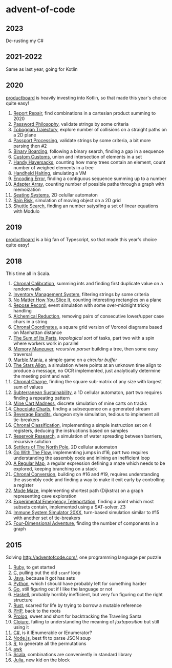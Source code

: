 # advent-of-code
## 2023

De-rusting my C#

## 2021-2022

Same as last year, going for Kotlin

## 2020

[productboard](https://www.productboard.com/) is heavily investing into Kotlin, so that made this year's choice quite easy!

1. [Report Repair](./2020/1.kts), find combinations in a cartesian product summing to 2020
1. [Password Philosophy](./2020/2.kts), validate strings by some criteria
1. [Toboggan Trajectory](./2020/3.kts), explore number of collisions on a straight paths on a 2D plane
1. [Passport Processing](./2020/4.kts), validate strings by some criteria, a bit more parsing then #2
1. [Binary Boarding](./2020/5.kts), following a binary search, finding a gap in a sequence
1. [Custom Customs](./2020/6.kts), union and intersection of elements in a set
1. [Handy Haversacks](./2020/7.kts), counting how many trees contain an element, count number of weighed elements in a tree 
1. [Handheld Halting](./2020/8.kts), simulating a VM
1. [Encoding Error](./2020/9.kts), finding a contiguous sequence summing up to a number
1. [Adapter Array](./2020/10.kts), counting number of possible paths through a graph with memoization
1. [Seating Systems](./2020/11.kts), 2D celullar automaton
1. [Rain Risk](./2020/12.kts), simulation of moving object on a 2D grid
1. [Shuttle Search](./2020/13.kts), finding an number satysfing a set of linear equations with Modulo

## 2019

[productboard](https://www.productboard.com/) is a big fan of Typescript, so that made this year's choice quite easy!

## 2018

This time all in Scala.

1. [Chronal Calibration](./2018/1.scala), summing ints and finding first duplicate value on a random walk
1. [Inventory Management System](./2018/2.scala), filtering strings by some criteria
1. [No Matter How You Slice It](./2018/3.scala), counting interesting rectangles on a plane
1. [Repose Record](./2018/4.scala), event simulation with some over-midnight tricky handling
1. [Alchemical Reduction](./2018/5.scala), removing pairs of consecutive lower/upper case chars in a string
1. [Chronal Coordinates](./2018/6.scala), a square grid version of Voronoi diagrams based on Manhattan distance
1. [The Sum of Its Parts](./2018/7.scala), *topological sort* of tasks, part two with a spin where workers work in parallel
1. [Memory Maneuver](./2018/8.scala), *recursive parser* building a tree, then some easy traversal
1. [Marble Mania](./2018/9.scala), a simple game on a *circular buffer*
1. [The Stars Align](./2018/10.scala), a simulation where points at an unknown time align to produce a message, no OCR implemented, just analytically determine the meeting point and wait
1. [Chronal Charge](./2018/11.scala), finding the square sub-matrix of any size with largest sum of values
1. [Subterranean Sustainability](./2018/12.scala), a 1D cellular automaton, part two requires finding a repeating pattern
1. [Mine Cart Madness](./2018/13.scala), discrete simulation of mine carts on tracks
1. [Chocolate Charts](./2018/14.scala), finding a subsequence on a generated stream
1. [Beverage Bandits](./2018/15.scala), dungeon style simulation, tedious to implement all tie-breakers
1. [Chronal Classification](./2018/16.scala), implementing a simple instruction set on 4 registers, deducing the instructions based on samples
1. [Reservoir Research](./2018/17.scala), a simulation of water spreading between barriers, recursive solution
1. [Settlers of The North Pole](./2018/18.scala), 2D cellular automaton
1. [Go With The Flow](./2018/19.scala), implementing jumps in #16, part two requires understanding the assembly code and inlining an inefficient loop
1. [A Regular Map](./2018/20.scala), a regular expression defining a maze which needs to be explored, keeping branching on a stack
1. [Chronal Conversion](./2018/21.scala), building on #16 and #19, requires understanding the assembly code and finding a way to make it exit early by controlling a register
1. [Mode Maze](./2018/22.scala), implementing shortest path (Dijkstra) on a graph representing cave exploration
1. [Experimental Emergency Teleportation](./2018/23.scala), finding a point which most subsets contain, implemented using a SAT-solver, Z3
1. [Immune System Simulator 20XX](./2018/24.scala), turn-based simulation similar to #15 with another set of tie-breakers
1. [Four-Dimensional Adventure](./2018/25.scala), finding the number of components in a graph

## 2015

Solving http://adventofcode.com/, one programming language per puzzle

1. [Ruby](./2015/1/1.rb), to get started
2. [C](./2015/2/2.c), pulling out the old `scanf` loop
3. [Java](./2015/3/src/com/github/vvondra/Main.java), because it got has sets
4. [Python](./2015/4/4.py), which I should have probably left for something harder
5. [Go](./2015/5/5.go), still figuring out if I like the language or not
6. [Haskell](./2015/6/6.hs), probably horribly inefficient, but very fun figuring out the right structure
7. [Rust](./2015/7/src/7.rs), scarred for life by trying to borrow a mutable reference
8. [PHP](./2015/8/8.php), back to the roots
9. [Prolog](./2015/9/9.pl), sweet and short for backtracking the Traveling Santa
10. [Clojure](./2015/10/10.clj), failing to understanding the meaning of *juxtaposition* but still using it
11. [C#](./2015/11/11.cs), is it IEnumerable or IEnumerator?
12. [Node.js](./2015/12/12.js), best fit to parse JSON soup
13. [R](./2015/13/13.R), to generate all the permutations
14. [awk](./2015/14/14.awk)
15. [Scala](./2015/15/15.scala), combinations are conveniently in standard library
16. [Julia](./2015/16/16.ipynb), new kid on the block
